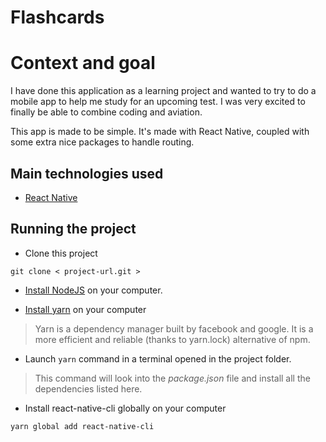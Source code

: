 # Flashcards
# Context and goal

I have done this application as a learning project and wanted to try to do a mobile app to help me study for an upcoming test. I was very excited to finally be able to combine coding and aviation. 

This app is made to be simple. 
It's made with React Native, coupled with some extra nice packages to handle routing.

## Main technologies used

- [React Native](https://github.com/facebook/react-native)

## Running the project

- Clone this project
```
git clone < project-url.git >
```

- [Install NodeJS](https://nodejs.org/en/) on your computer.

- [Install yarn](https://yarnpkg.com/en/docs/install) on your computer
> Yarn is a dependency manager built by facebook and google. It is a more efficient and reliable (thanks to yarn.lock) alternative of npm.

- Launch ``` yarn ``` command in a terminal opened in the project folder.
> This command will look into the *package.json* file and install all the dependencies listed here.

- Install react-native-cli globally on your computer
```
yarn global add react-native-cli
```
